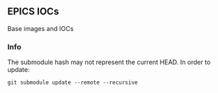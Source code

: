 EPICS IOCs
----------

Base images and IOCs

### Info
The submodule hash may not represent the current HEAD. In order to update:
```
git submodule update --remote --recursive
```
